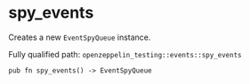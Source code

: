 # spy_events

Creates a new `EventSpyQueue` instance.

Fully qualified path: `openzeppelin_testing::events::spy_events`

<pre><code class="language-rust">pub fn spy_events() -&gt; EventSpyQueue</code></pre>

